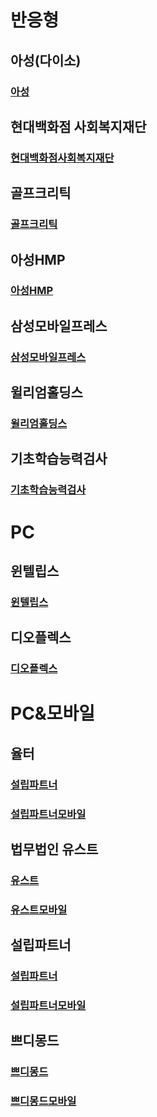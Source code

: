 # 반응형

## 아성(다이소)
### [아성](https://pangnima.github.io/asung)

## 현대백화점 사회복지재단
### [현대백화점사회복지재단](http://www.ehyundai.com/newPortal/sc/main/main.do)

## 골프크리틱
### [골프크리틱](https://pangnima.github.io/golfcritic)

## 아성HMP
### [아성HMP](https://pangnima.github.io/asunghmp)

## 삼성모바일프레스
### [삼성모바일프레스](http://www.samsungmobilepress.com/)

## 윌리엄홀딩스
### [윌리엄홀딩스](https://pangnima.github.io/william)

## 기초학습능력검사
### [기초학습능력검사](http://www.nise-test.com/)


# PC

## 윈텔립스
### [윈텔립스](https://www.wintelips.com/)

## 디오플렉스
### [디오플렉스](http://doplex.co.kr/)


# PC&모바일

## 율터
### [설립파트너](http://www.yulteo.co.kr)
### [설립파트너모바일](http://www.yulteo.co.kr/mb)

## 법무법인 유스트
### [유스트](http://www.youstlaw.com/)
### [유스트모바일](http://www.youstlaw.com/mb)

## 설립파트너
### [설립파트너](http://www.sulip-partner.com/)
### [설립파트너모바일](http://www.sulip-partner.com/mb)

## 쁘디몽드
### [쁘디몽드](http://kidpetitmonde.co.kr)
### [쁘디몽드모바일](http://kidpetitmonde.co.kr/mb)

